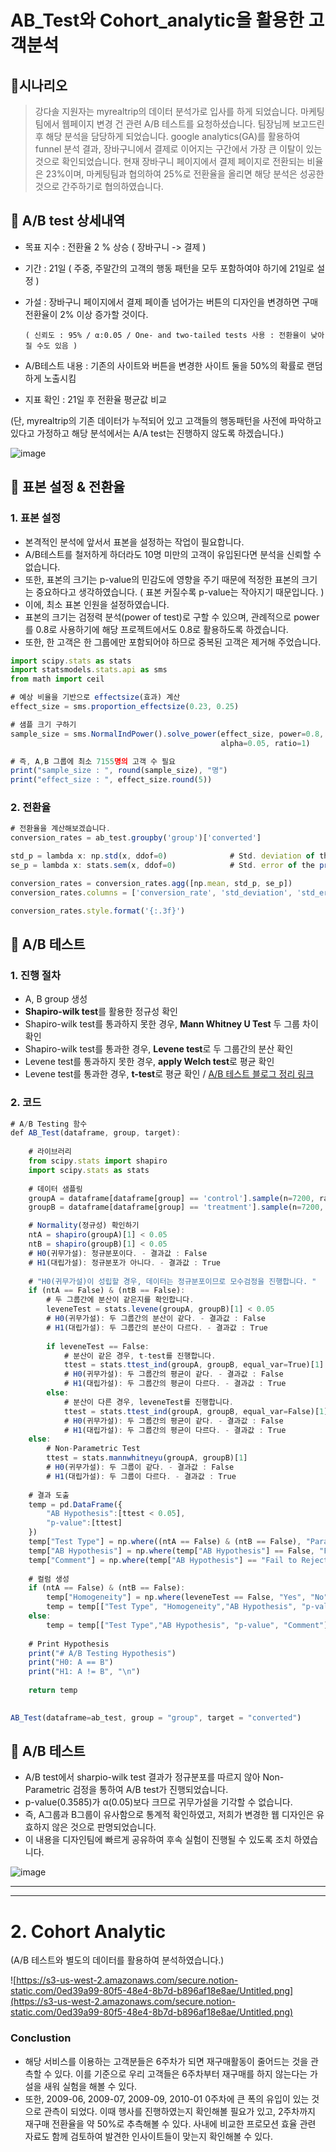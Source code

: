 # AB_Test와 Cohort_analytic을 활용한 고객분석 


## 🔶시나리오

> 강다솔 지원자는 myrealtrip의 데이터 분석가로 입사를 하게 되었습니다. 마케팅팀에서 웹페이지 변경 건 관련 A/B 테스트를 요청하셨습니다. 팀장님께 보고드린 후 해당 분석을 담당하게 되었습니다. google analytics(GA)를 활용하여 funnel 분석 결과, 장바구니에서 결제로 이어지는 구간에서 가장 큰 이탈이 있는 것으로 확인되었습니다.
현재 장바구니 페이지에서 결제 페이지로 전환되는 비율은 23%이며, 마케팅팀과 협의하여 25%로 전환율을 올리면 해당 분석은 성공한 것으로 간주하기로 협의하였습니다.

## 🔶 A/B test 상세내역

- 목표 지수 : 전환율 2 % 상승 ( 장바구니 -> 결제 )
- 기간 : 21일 ( 주중, 주말간의 고객의 행동 패턴을 모두 포함하여야 하기에 21일로 설정 )
- 가설 : 장바구니 페이지에서 결제 페이졸 넘어가는 버튼의 디자인을 변경하면 구매 전환율이 2% 이상 증가할 것이다.

      ( 신뢰도 : 95% / α:0.05 / One- and two-tailed tests 사용 : 전환율이 낮아질 수도 있음 )

- A/B테스트 내용 : 기존의 사이트와 버튼을 변경한 사이트 둘을 50%의 확률로 랜덤하게 노출시킴
- 지표 확인 : 21일 후 전환율 평균값 비교

(단, myrealtrip의 기존 데이터가 누적되어 있고 고객들의 행동패턴을 사전에 파악하고 있다고 가정하고 해당 분석에서는 A/A test는 진행하지 않도록 하겠습니다.)

![image](https://user-images.githubusercontent.com/73736988/128304732-fb082f36-0e91-4300-a9f5-9304c14c5532.png)


## 🔶 표본 설정 & 전환율

### 1. **표본 설정**

- 본격적인 분석에 앞서서 표본을 설정하는 작업이 필요합니다.
- A/B테스트를 철저하게 하더라도 10명 미만의 고객이 유입된다면 분석을 신뢰할 수 없습니다.
- 또한, 표본의 크기는 p-value의 민감도에 영향을 주기 때문에 적정한 표본의 크기는 중요하다고 생각하였습니다. ( 표본 커질수록 p-value는 작아지기 때문입니다. )
- 이에, 최소 표본 인원을 설정하였습니다.
- 표본의 크기는 검정력 분석(power of test)로 구할 수 있으며, 관례적으로 power를 0.8로 사용하기에 해당 프로젝트에서도 0.8로 활용하도록 하겠습니다.
- 또한, 한 고객은 한 그룹에만 포함되어야 하므로 중복된 고객은 제거해 주었습니다.

```jsx
import scipy.stats as stats 
import statsmodels.stats.api as sms 
from math import ceil 

# 예상 비율을 기반으로 effectsize(효과) 계산 
effect_size = sms.proportion_effectsize(0.23, 0.25) 

# 샘플 크기 구하기 
sample_size = sms.NormalIndPower().solve_power(effect_size, power=0.8, 
                                               alpha=0.05, ratio=1)

# 즉, A,B 그룹에 최소 7155명의 고객 수 필요 
print("sample_size : ", round(sample_size), "명") 
print("effect_size : ", effect_size.round(5))
```

### 2. **전환율**

```jsx
# 전환율을 계산해보겠습니다. 
conversion_rates = ab_test.groupby('group')['converted']

std_p = lambda x: np.std(x, ddof=0)              # Std. deviation of the proportion 구하기 
se_p = lambda x: stats.sem(x, ddof=0)            # Std. error of the proportion (std / sqrt(n)) 구하기 

conversion_rates = conversion_rates.agg([np.mean, std_p, se_p])
conversion_rates.columns = ['conversion_rate', 'std_deviation', 'std_error']

conversion_rates.style.format('{:.3f}')

```


## 🔶 A/B 테스트


### 1. **진행 절차**

- A, B group 생성
- **Shapiro-wilk test**를 활용한 정규성 확인
- Shapiro-wilk test를 통과하지 못한 경우, **Mann Whitney U Test** 두 그룹 차이 확인
- Shapiro-wilk test를 통과한 경우, **Levene test**로 두 그룹간의 분산 확인
- Levene test를 통과하지 못한 경우, **apply Welch test**로 평균 확인
- Levene test를 통과한 경우, **t-test**로 평균 확인 / [A/B 테스트 블로그 정리 링크](https://daje0601.tistory.com/267)

### 2. 코드

```jsx
# A/B Testing 함수
def AB_Test(dataframe, group, target):
    
    # 라이브러리 
    from scipy.stats import shapiro
    import scipy.stats as stats
    
    # 데이터 샘플링 
    groupA = dataframe[dataframe[group] == 'control'].sample(n=7200, random_state=42)[target]
    groupB = dataframe[dataframe[group] == 'treatment'].sample(n=7200, random_state=42)[target]

    # Normality(정규성) 확인하기 
    ntA = shapiro(groupA)[1] < 0.05
    ntB = shapiro(groupB)[1] < 0.05
    # H0(귀무가설): 정규분포이다. - 결과값 : False
    # H1(대립가설): 정규분포가 아니다. - 결과값 : True
    
    # "H0(귀무가설)이 성립할 경우, 데이터는 정규분포이므로 모수검정을 진행합니다. "
    if (ntA == False) & (ntB == False): 
        # 두 그룹간에 분산이 같은지를 확인합니다. 
        leveneTest = stats.levene(groupA, groupB)[1] < 0.05
        # H0(귀무가설): 두 그룹간의 분산이 같다. - 결과값 : False
        # H1(대립가설): 두 그룹간의 분산이 다르다. - 결과값 : True
        
        if leveneTest == False:
            # 분산이 같은 경우, t-test를 진행합니다. 
            ttest = stats.ttest_ind(groupA, groupB, equal_var=True)[1]
            # H0(귀무가설): 두 그룹간의 평균이 같다. - 결과값 : False
            # H1(대립가설): 두 그룹간의 평균이 다르다. - 결과값 : True
        else:
            # 분산이 다른 경우, leveneTest를 진행합니다. 
            ttest = stats.ttest_ind(groupA, groupB, equal_var=False)[1]
            # H0(귀무가설): 두 그룹간의 평균이 같다. - 결과값 : False
            # H1(대립가설): 두 그룹간의 평균이 다르다. - 결과값 : True
    else:
        # Non-Parametric Test
        ttest = stats.mannwhitneyu(groupA, groupB)[1] 
        # H0(귀무가설): 두 그룹이 같다. - 결과값 : False
        # H1(대립가설): 두 그룹이 다르다. - 결과값 : True
        
    # 결과 도출 
    temp = pd.DataFrame({
        "AB Hypothesis":[ttest < 0.05], 
        "p-value":[ttest]
    })
    temp["Test Type"] = np.where((ntA == False) & (ntB == False), "Parametric", "Non-Parametric")
    temp["AB Hypothesis"] = np.where(temp["AB Hypothesis"] == False, "Fail to Reject H0", "Reject H0")
    temp["Comment"] = np.where(temp["AB Hypothesis"] == "Fail to Reject H0", "A/B groups are similar!", "A/B groups are not similar!")
    
    # 컬럼 생성 
    if (ntA == False) & (ntB == False):
        temp["Homogeneity"] = np.where(leveneTest == False, "Yes", "No")
        temp = temp[["Test Type", "Homogeneity","AB Hypothesis", "p-value", "Comment"]]
    else:
        temp = temp[["Test Type","AB Hypothesis", "p-value", "Comment"]]
    
    # Print Hypothesis
    print("# A/B Testing Hypothesis")
    print("H0: A == B")
    print("H1: A != B", "\n")
    
    return temp
    

AB_Test(dataframe=ab_test, group = "group", target = "converted")
```

## 🔶 A/B 테스트


- A/B test에서 sharpio-wilk test 결과가 정규분포를 따르지 않아 Non-Parametric 검정을 통하여 A/B test가 진행되었습니다.
- p-value(0.3585)가 α(0.05)보다 크므로 귀무가설을 기각할 수 없습니다.
- 즉, A그룹과 B그룹이 유사함으로 통계적 확인하였고, 저희가 변경한 웹 디자인은 유효하지 않은 것으로 판명되었습니다.
- 이 내용을 디자인팀에 빠르게 공유하여 후속 실험이 진행될 수 있도록 조치 하였습니다.

![image](https://user-images.githubusercontent.com/73736988/128304833-f3adcb3a-f8d6-4a4b-8bc4-68d880dd0307.png)

---
---

# 2. Cohort Analytic

(A/B 테스트와 별도의 데이터를 활용하여 분석하였습니다.)

![https://s3-us-west-2.amazonaws.com/secure.notion-static.com/0ed39a99-80f5-48e4-8b7d-b896af18e8ae/Untitled.png](https://s3-us-west-2.amazonaws.com/secure.notion-static.com/0ed39a99-80f5-48e4-8b7d-b896af18e8ae/Untitled.png)

### **Conclustion**

- 해당 서비스를 이용하는 고객분들은 6주차가 되면 재구매활동이 줄어드는 것을 관측할 수 있다. 이를 기준으로 우리 고객들은 6주차부터 재구매를 하지 않는다는 가설을 새워 실험을 해볼 수 있다.
- 또한, 2009-06, 2009-07, 2009-09, 2010-01 0주차에 큰 폭의 유입이 있는 것으로 관측이 되었다. 이때 행사를 진행하였는지 확인해볼 필요가 있고, 2주차까지 재구매 전환율을 약 50%로 추측해볼 수 있다. 사내에 비교한 프로모션 효율 관련 자료도 함께 검토하여 발견한 인사이트들이 맞는지 확인해볼 수 있다.
